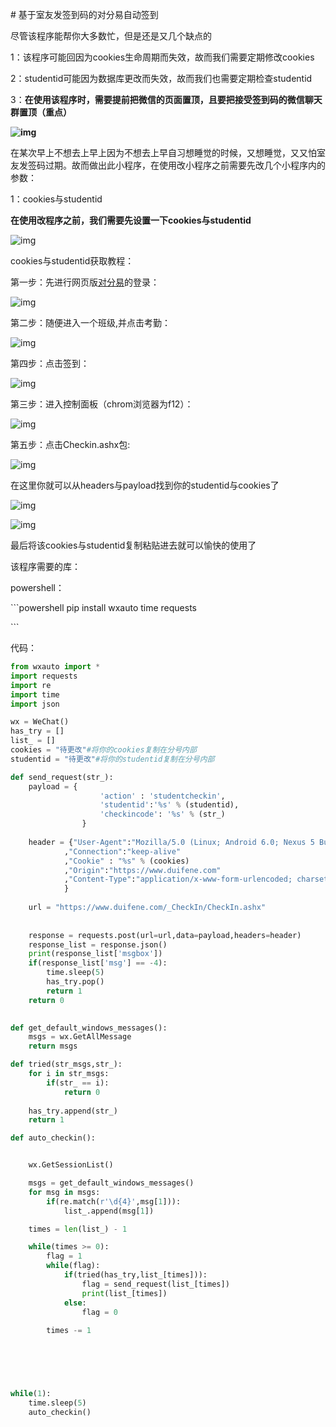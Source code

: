 \# 基于室友发签到码的对分易自动签到



 

尽管该程序能帮你大多数忙，但是还是又几个缺点的

1：该程序可能回因为cookies生命周期而失效，故而我们需要定期修改cookies

2：studentid可能因为数据库更改而失效，故而我们也需要定期检查studentid

3：**在使用该程序时，需要提前把微信的页面置顶，且要把接受签到码的微信聊天群置顶（重点）**

**![img](https://img2023.cnblogs.com/blog/3359196/202312/3359196-20231222130832324-1108149189.png)**





在某次早上不想去上早上因为不想去上早自习想睡觉的时候，又想睡觉，又又怕室友发签码过期。故而做出此小程序，在使用改小程序之前需要先改几个小程序内的参数：

1：cookies与studentid

**在使用改程序之前，我们需要先设置一下cookies与studentid**

![img](https://img2023.cnblogs.com/blog/3359196/202312/3359196-20231222130154572-384106400.png)



cookies与studentid获取教程：

第一步：先进行网页版[对分易](https://www.duifene.com/)的登录：

![img](https://img2023.cnblogs.com/blog/3359196/202312/3359196-20231222130214043-495787535.png)



第二步：随便进入一个班级,并点击考勤：

![img](https://img2023.cnblogs.com/blog/3359196/202312/3359196-20231222130228730-830566184.png)



第四步：点击签到：

![img](https://img2023.cnblogs.com/blog/3359196/202312/3359196-20231222130409964-200354383.png)





第三步：进入控制面板（chrom浏览器为f12）：

![img](https://img2023.cnblogs.com/blog/3359196/202312/3359196-20231222130427168-631488931.png)





第五步：点击Checkin.ashx包:

![img](https://img2023.cnblogs.com/blog/3359196/202312/3359196-20231222130435799-1157381829.png)



在这里你就可以从headers与payload找到你的studentid与cookies了

![img](https://img2023.cnblogs.com/blog/3359196/202312/3359196-20231222130446939-1549558100.png)



![img](https://img2023.cnblogs.com/blog/3359196/202312/3359196-20231222130453946-130725990.png)



最后将该cookies与studentid复制粘贴进去就可以愉快的使用了

 

该程序需要的库：

powershell：

\```powershell
pip install wxauto time requests

\```

代码：

```python
from wxauto import *
import requests
import re
import time
import json

wx = WeChat()
has_try = []
list_ = []
cookies = "待更改"#将你的cookies复制在分号内部
studentid = "待更改"#将你的studentid复制在分号内部

def send_request(str_):
    payload = { 
                    'action' : 'studentcheckin',
                    'studentid':'%s' % (studentid),
                    'checkincode': '%s' % (str_)
                }
    
    header = {"User-Agent":"Mozilla/5.0 (Linux; Android 6.0; Nexus 5 Build/MRA58N) AppleWebKit/537.36 (KHTML, like Gecko) Chrome/116.0.0.0 Mobile Safari/537.36"
            ,"Connection":"keep-alive"
            ,"Cookie" : "%s" % (cookies)
            ,"Origin":"https://www.duifene.com"
            ,"Content-Type":"application/x-www-form-urlencoded; charset=UTF-8"
            }
    
    url = "https://www.duifene.com/_CheckIn/CheckIn.ashx"
    
    
    response = requests.post(url=url,data=payload,headers=header)
    response_list = response.json()
    print(response_list['msgbox'])
    if(response_list['msg'] == -4):
        time.sleep(5)
        has_try.pop()
        return 1
    return 0
        

def get_default_windows_messages():
    msgs = wx.GetAllMessage
    return msgs

def tried(str_msgs,str_):
    for i in str_msgs:
        if(str_ == i):
            return 0
        
    has_try.append(str_)
    return 1

def auto_checkin():


    wx.GetSessionList()

    msgs = get_default_windows_messages()
    for msg in msgs:
        if(re.match(r'\d{4}',msg[1])):
            list_.append(msg[1])

    times = len(list_) - 1

    while(times >= 0):
        flag = 1
        while(flag):
            if(tried(has_try,list_[times])):
                flag = send_request(list_[times])
                print(list_[times])
            else:
                flag = 0
            
        times -= 1
        



        

while(1):
    time.sleep(5)
    auto_checkin()
```

 
